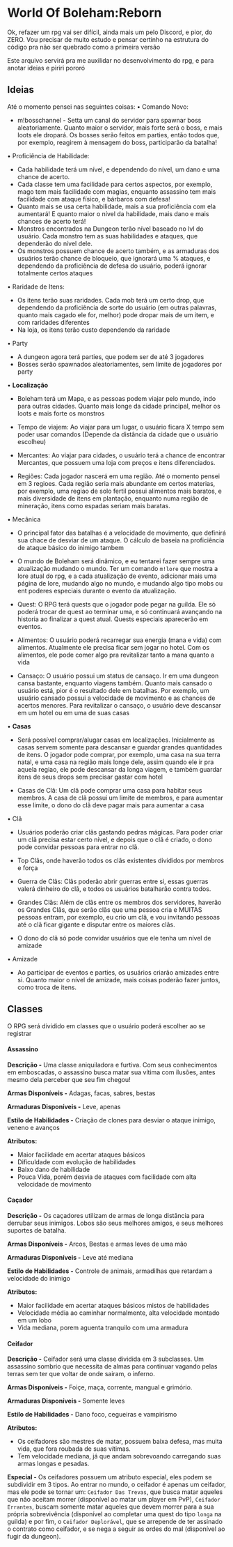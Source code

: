 # World Of Boleham:Reborn

Ok, refazer um rpg vai ser difícil, ainda mais um pelo Discord, e pior, do ZERO.
Vou precisar de muito estudo e pensar certinho na estrutura do código pra não ser quebrado como a primeira versão

Este arquivo servirá pra me auxilidar no desenvolvimento do rpg, e para anotar ideias e piriri pororó

## Ideias

Até o momento pensei nas seguintes coisas:
• Comando Novo:

- m!bosschannel - Setta um canal do servidor para spawnar boss aleatoriamente. Quanto maior o servidor, mais forte será o boss, e mais loots ele dropará. Os bosses serão feitos em parties, então todos que, por exemplo, reagirem à mensagem do boss, participarão da batalha!

• Proficiência de Habilidade:

- Cada habilidade terá um nível, e dependendo do nível, um dano e uma chance de acerto.
- Cada classe tem uma facilidade para certos aspectos, por exemplo, mago tem mais facilidade com magias, enquanto assassino tem mais facilidade com ataque físico, e bárbaros com defesa!
- Quanto mais se usa certa habilidade, mais a sua proficiência com ela aumentará! E quanto maior o nível da habilidade, mais dano e mais chances de acerto terá!
- Monstros encontrados na Dungeon terão nível baseado no lvl do usuário. Cada monstro tem as suas habilidades e ataques, que dependerão do nível dele.
- Os monstros possuem chance de acerto também, e as armaduras dos usuários terão chance de bloqueio, que ignorará uma % ataques, e dependendo da proficiência de defesa do usuário, poderá ignorar totalmente certos ataques

• Raridade de Itens:

- Os itens terão suas raridades. Cada mob terá um certo drop, que dependendo da proficiência de sorte do usuário (em outras palavras, quanto mais cagado ele for, melhor) pode dropar mais de um item, e com raridades diferentes
- Na loja, os itens terão custo dependendo da raridade

• Party

- A dungeon agora terá parties, que podem ser de até 3 jogadores
- Bosses serão spawnados aleatoriamentes, sem limite de jogadores por party

• **Localização**

- Boleham terá um Mapa, e as pessoas podem viajar pelo mundo, indo para outras cidades. Quanto mais longe da cidade principal, melhor os loots e mais forte os monstros

- Tempo de viajem: Ao viajar para um lugar, o usuário ficara X tempo sem poder usar comandos (Depende da distância da cidade que o usuário escolheu)

- Mercantes: Ao viajar para cidades, o usuário terá a chance de encontrar Mercantes, que possuem uma loja com preços e itens diferenciados.

- Regiões: Cada jogador nascerá em uma região. Até o momento pensei em 3 regioes. Cada região seria mais abundante em certos materias, por exemplo, uma regiao de solo fertil possui alimentos mais baratos, e mais diversidade de itens em plantação, enquanto numa região de mineração, itens como espadas seriam mais baratas.

• Mecânica

- O principal fator das batalhas é a velocidade de movimento, que definirá sua chace de desviar de um ataque. O cálculo de baseia na proficiência de ataque básico do inimigo tambem

- O mundo de Boleham será dinâmico, e eu tentarei fazer sempre uma atualização mudando o mundo. Ter um comando `m!lore` que mostra a lore atual do rpg, e a cada atualização de evento, adicionar mais uma página de lore, mudando algo no mundo, e mudando algo tipo mobs ou ent poderes especiais durante o evento da atualização.

- Quest: O RPG terá quests que o jogador pode pegar na guilda. Ele só poderá trocar de quest ao terminar uma, e só continuará avançando na historia ao finalizar a quest atual. Quests especiais aparecerão em eventos.

- Alimentos: O usuário poderá recarregar sua energia (mana e vida) com alimentos. Atualmente ele precisa ficar sem jogar no hotel. Com os alimentos, ele pode comer algo pra revitalizar tanto a mana quanto a vida

- Cansaço: O usuário possui um status de cansaço. Ir em uma dungeon cansa bastante, enquanto viagens também. Quanto mais cansado o usuário está, pior é o resultado dele em batalhas. Por exemplo, um usuário cansado possui a velocidade de movimento e as chances de acertos menores. Para revitalizar o cansaço, o usuário deve descansar em um hotel ou em uma de suas casas

• **Casas**

- Será possível comprar/alugar casas em localizações. Inicialmente as casas servem somente para descansar e guardar grandes quantidades de itens. O jogador pode comprar, por exemplo, uma casa na sua terra natal, e uma casa na região mais longe dele, assim quando ele ir pra aquela regiao, ele pode descansar da longa viagem, e também guardar itens de seus drops sem precisar gastar com hotel

- Casas de Clã: Um clã pode comprar uma casa para habitar seus membros. A casa de clã possui um limite de membros, e para aumentar esse limite, o dono do clã deve pagar mais para aumentar a casa

• Clã

- Usuários poderão criar clãs gastando pedras mágicas. Para poder criar um clã precisa estar certo nível, e depois que o clã é criado, o dono pode convidar pessoas para entrar no clã.

- Top Clãs, onde haverão todos os clãs existentes divididos por membros e força

- Guerra de Clãs: Clãs poderão abrir guerras entre si, essas guerras valerá dinheiro do clã, e todos os usuários batalharão contra todos.

- Grandes Clãs: Além de clãs entre os membros dos servidores, haverão os Grandes Clãs, que serão clãs que uma pessoa cria e MUITAS pessoas entram, por exemplo, eu crio um clã, e vou invitando pessoas até o clã ficar gigante e disputar entre os maiores clãs.

- O dono do clã só pode convidar usuários que ele tenha um nível de amizade

• Amizade

- Ao participar de eventos e parties, os usuários criarão amizades entre si. Quanto maior o nível de amizade, mais coisas poderão fazer juntos, como troca de itens.

## Classes

O RPG será dividido em classes que o usuário poderá escolher ao se registrar

#### Assassino

**Descrição -** Uma classe aniquiladora e furtiva. Com seus conhecimentos em emboscadas, o assassino busca matar sua vítima com ilusões, antes mesmo dela perceber que seu fim chegou!

**Armas Disponíveis -** Adagas, facas, sabres, bestas

**Armaduras Disponíveis -** Leve, apenas

**Estilo de Habilidades -** Criação de clones para desviar o ataque inimigo, veneno e avanços

**Atributos:**

- Maior facilidade em acertar ataques básicos
- Dificuldade com evolução de habilidades
- Baixo dano de habilidade
- Pouca Vida, porém desvia de ataques com facilidade com alta velocidade de movimento

#### Caçador

**Descrição -** Os caçadores utilizam de armas de longa distância para derrubar seus inimigos. Lobos são seus melhores amigos, e seus melhores suportes de batalha.

**Armas Disponíveis -** Arcos, Bestas e armas leves de uma mão

**Armaduras Disponíveis -** Leve até mediana

**Estilo de Habilidades -** Controle de animais, armadilhas que retardam a velocidade do inimigo

**Atributos:**

- Maior facilidade em acertar ataques básicos mistos de habilidades
- Velocidade média ao caminhar normalmente, alta velocidade montado em um lobo
- Vida mediana, porem aguenta tranquilo com uma armadura

#### Ceifador

**Descrição -** Ceifador será uma classe dividida em 3 subclasses. Um assassino sombrio que necessita de almas para continuar vagando pelas terras sem ter que voltar de onde sairam, o inferno.

**Armas Disponíveis -** Foiçe, maça, corrente, mangual e grimório.

**Armaduras Disponíveis -** Somente leves

**Estilo de Habilidades -** Dano foco, cegueiras e vampirismo

**Atributos:**

- Os ceifadores são mestres de matar, possuem baixa defesa, mas muita vida, que fora roubada de suas vítimas.
- Tem velocidade mediana, já que andam sobrevoando carregando suas armas longas e pesadas.

**Especial -** Os ceifadores possuem um atributo especial, eles podem se subdividir em 3 tipos.
Ao entrar no mundo, o ceifador é apenas um ceifador, mas ele pode se tornar um: `Ceifador Das Trevas`, que busca matar aqueles que não aceitam morrer (disponível ao matar um player em PvP), `Ceifador Errantes`, buscam somente matar aqueles que devem morrer para a sua própria sobrevivência (disponível ao completar uma quest do tipo `longa` na guilda) e por fim, o `Ceifador Deplorável`, que se arrepende de ter assinado o contrato como ceifador, e se nega a seguir as ordes do mal (disponível ao fugir da dungeon).
